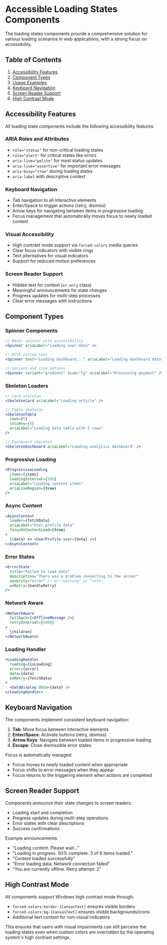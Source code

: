 # Accessible Loading States Components

The loading states components provide a comprehensive solution for various loading scenarios in web applications, with a strong focus on accessibility.

## Table of Contents
1. [Accessibility Features](#accessibility-features)
2. [Component Types](#component-types)
3. [Usage Examples](#usage-examples)
4. [Keyboard Navigation](#keyboard-navigation)
5. [Screen Reader Support](#screen-reader-support)
6. [High Contrast Mode](#high-contrast-mode)

## Accessibility Features

All loading state components include the following accessibility features:

### ARIA Roles and Attributes
- `role="status"` for non-critical loading states
- `role="alert"` for critical states like errors
- `aria-live="polite"` for most status updates
- `aria-live="assertive"` for important error messages
- `aria-busy="true"` during loading states
- `aria-label` with descriptive context

### Keyboard Navigation
- Tab navigation to all interactive elements
- Enter/Space to trigger actions (retry, dismiss)
- Arrow keys for navigating between items in progressive loading
- Focus management that automatically moves focus to newly loaded content

### Visual Accessibility
- High contrast mode support via `forced-colors` media queries
- Clear focus indicators with visible rings
- Text alternatives for visual indicators
- Support for reduced motion preferences

### Screen Reader Support
- Hidden text for context (`sr-only` class)
- Meaningful announcements for state changes
- Progress updates for multi-step processes
- Clear error messages with instructions

## Component Types

### Spinner Components
```jsx
// Basic spinner with accessibility
<Spinner ariaLabel="Loading user data" />

// With custom text
<Spinner text="Loading dashboard..." ariaLabel="Loading dashboard data" />

// Variant and size options
<Spinner variant="gradient" size="lg" ariaLabel="Processing payment" />
```

### Skeleton Loaders
```jsx
// Card skeleton
<SkeletonCard ariaLabel="Loading article" />

// Table skeleton
<SkeletonTable 
  rows={5} 
  columns={4} 
  ariaLabel="Loading data table with 5 rows" 
/>

// Dashboard skeleton
<SkeletonDashboard ariaLabel="Loading analytics dashboard" />
```

### Progressive Loading
```jsx
<ProgressiveLoading
  items={items}
  loadingInterval={300}
  ariaLabel="Loading content items"
  ariaLiveRegion={true}
/>
```

### Async Content
```jsx
<AsyncContent
  loader={fetchData}
  ariaLabel="User profile data"
  focusOnContentLoad={true}
>
  {(data) => <UserProfile user={data} />}
</AsyncContent>
```

### Error States
```jsx
<ErrorState
  title="Failed to load data"
  description="There was a problem connecting to the server"
  severity="error" // or "warning" or "info"
  onRetry={handleRetry}
/>
```

### Network Aware
```jsx
<NetworkAware
  fallback={<OfflineMessage />}
  retryInterval={5000}
>
  {children}
</NetworkAware>
```

### Loading Handler
```jsx
<LoadingHandler
  loading={isLoading}
  error={error}
  data={data}
  onRetry={fetchData}
>
  <DataDisplay data={data} />
</LoadingHandler>
```

## Keyboard Navigation

The components implement consistent keyboard navigation:

1. **Tab**: Move focus between interactive elements
2. **Enter/Space**: Activate buttons (retry, dismiss)
3. **Arrow Keys**: Navigate between loaded items in progressive loading
4. **Escape**: Close dismissible error states

Focus is automatically managed:
- Focus moves to newly loaded content when appropriate
- Focus shifts to error messages when they appear
- Focus returns to the triggering element when actions are completed

## Screen Reader Support

Components announce their state changes to screen readers:
- Loading start and completion
- Progress updates during multi-step operations
- Error states with clear descriptions
- Success confirmations

Example announcements:
- "Loading content. Please wait..."
- "Loading in progress. 50% complete. 3 of 6 items loaded."
- "Content loaded successfully"
- "Error loading data: Network connection failed"
- "You are currently offline. Retry attempt: 2"

## High Contrast Mode

All components support Windows high contrast mode through:
- `forced-colors:border-[CanvasText]` ensures visible borders
- `forced-colors:bg-[CanvasText]` ensures visible backgrounds/icons
- Additional text context for non-visual indicators

This ensures that users with visual impairments can still perceive the loading states even when custom colors are overridden by the operating system's high contrast settings.
